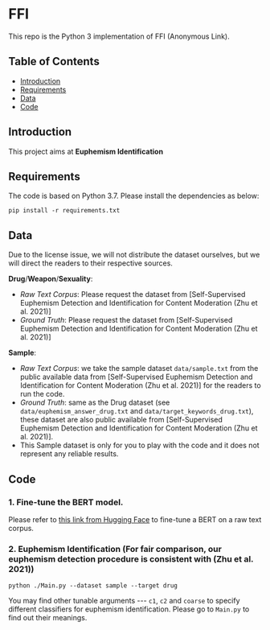 # FFI
This repo is the Python 3 implementation of FFI (Anonymous Link).


## Table of Contents
- [Introduction](#Introduction)
- [Requirements](#Requirements)
- [Data](#Data)
- [Code](#Code)
 

## Introduction
This project aims at __Euphemism Identification__


## Requirements
The code is based on Python 3.7. Please install the dependencies as below:  
```
pip install -r requirements.txt
```


## Data
Due to the license issue, we will not distribute the dataset ourselves, but we will direct the readers to their respective sources.  

__Drug__/__Weapon__/__Sexuality__: 
- _Raw Text Corpus_: Please request the dataset from [Self-Supervised Euphemism Detection and Identification for Content Moderation (Zhu et al. 2021)]
- _Ground Truth_: Please request the dataset from [Self-Supervised Euphemism Detection and Identification for Content Moderation (Zhu et al. 2021)]


__Sample__:
- _Raw Text Corpus_: we take the sample dataset `data/sample.txt` from the public available data from [Self-Supervised Euphemism Detection and Identification for Content Moderation (Zhu et al. 2021)] for the readers to run the code.
- _Ground Truth_: same as the Drug dataset (see `data/euphemism_answer_drug.txt` and `data/target_keywords_drug.txt`), these dataset are also public available from [Self-Supervised Euphemism Detection and Identification for Content Moderation (Zhu et al. 2021)].  
- This Sample dataset is only for you to play with the code and it does not represent any reliable results. 


## Code
### 1. Fine-tune the BERT model. 
Please refer to [this link from Hugging Face](https://huggingface.co/bert-base-uncased/) to fine-tune a BERT on a raw text corpus.

### 2. Euphemism Identification (For fair comparison, our euphemism detection procedure is consistent with (Zhu et al. 2021))
```
python ./Main.py --dataset sample --target drug  
```
You may find other tunable arguments --- `c1`, `c2` and `coarse` to specify different classifiers for euphemism identification. 
Please go to `Main.py` to find out their meanings. 


